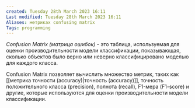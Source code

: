 ```yaml
---
created: Tuesday 28th March 2023 16:11
Last modified: Tuesday 28th March 2023 16:11
Aliases: метриках confusing matrix
Tags: programming
---
```


*Confusion Matrix (матрица ошибок)* - это таблица, используемая для оценки производительности модели классификации, показывающая, сколько объектов было верно или неверно классифицировано моделью для каждого класса.

Confusion Matrix позволяет вычислить множество метрик, таких как [[метрика точности (accuracy)|точность (accuracy)]], точность положительного класса (precision), полнота (recall), F1-мера (F1-score) и другие, которые используются для оценки производительности модели классификации.